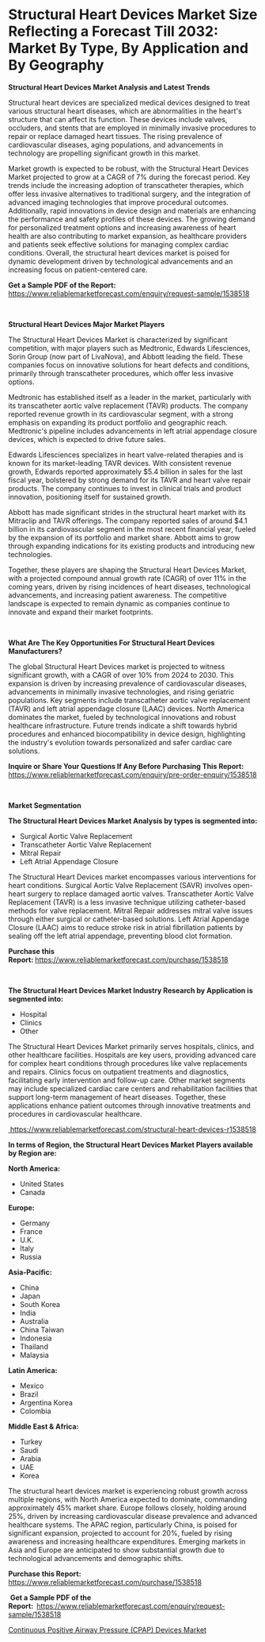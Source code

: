<p><h1>Structural Heart Devices Market Size Reflecting a Forecast Till 2032: Market By Type, By Application and By Geography</h1></p><p><strong>Structural Heart Devices Market Analysis and Latest Trends</strong></p>
<p><p>Structural heart devices are specialized medical devices designed to treat various structural heart diseases, which are abnormalities in the heart's structure that can affect its function. These devices include valves, occluders, and stents that are employed in minimally invasive procedures to repair or replace damaged heart tissues. The rising prevalence of cardiovascular diseases, aging populations, and advancements in technology are propelling significant growth in this market.</p><p>Market growth is expected to be robust, with the Structural Heart Devices Market projected to grow at a CAGR of 7% during the forecast period. Key trends include the increasing adoption of transcatheter therapies, which offer less invasive alternatives to traditional surgery, and the integration of advanced imaging technologies that improve procedural outcomes. Additionally, rapid innovations in device design and materials are enhancing the performance and safety profiles of these devices. The growing demand for personalized treatment options and increasing awareness of heart health are also contributing to market expansion, as healthcare providers and patients seek effective solutions for managing complex cardiac conditions. Overall, the structural heart devices market is poised for dynamic development driven by technological advancements and an increasing focus on patient-centered care.</p></p>
<p><strong>Get a Sample PDF of the Report:&nbsp;</strong> <a href="https://www.reliablemarketforecast.com/enquiry/request-sample/1538518?utm_campaign=2781&utm_medium=2&utm_source=Github&utm_content=ia&utm_term=03032025&utm_id=structural-heart-devices">https://www.reliablemarketforecast.com/enquiry/request-sample/1538518</a></p>
<p>&nbsp;</p>
<p><strong>Structural Heart Devices Major Market Players</strong></p>
<p><p>The Structural Heart Devices Market is characterized by significant competition, with major players such as Medtronic, Edwards Lifesciences, Sorin Group (now part of LivaNova), and Abbott leading the field. These companies focus on innovative solutions for heart defects and conditions, primarily through transcatheter procedures, which offer less invasive options.</p><p>Medtronic has established itself as a leader in the market, particularly with its transcatheter aortic valve replacement (TAVR) products. The company reported revenue growth in its cardiovascular segment, with a strong emphasis on expanding its product portfolio and geographic reach. Medtronic's pipeline includes advancements in left atrial appendage closure devices, which is expected to drive future sales.</p><p>Edwards Lifesciences specializes in heart valve-related therapies and is known for its market-leading TAVR devices. With consistent revenue growth, Edwards reported approximately $5.4 billion in sales for the last fiscal year, bolstered by strong demand for its TAVR and heart valve repair products. The company continues to invest in clinical trials and product innovation, positioning itself for sustained growth.</p><p>Abbott has made significant strides in the structural heart market with its Mitraclip and TAVR offerings. The company reported sales of around $4.1 billion in its cardiovascular segment in the most recent financial year, fueled by the expansion of its portfolio and market share. Abbott aims to grow through expanding indications for its existing products and introducing new technologies.</p><p>Together, these players are shaping the Structural Heart Devices Market, with a projected compound annual growth rate (CAGR) of over 11% in the coming years, driven by rising incidences of heart diseases, technological advancements, and increasing patient awareness. The competitive landscape is expected to remain dynamic as companies continue to innovate and expand their market footprints.</p></p>
<p>&nbsp;</p>
<p><strong>What Are The Key Opportunities For Structural Heart Devices Manufacturers?</strong></p>
<p><p>The global Structural Heart Devices market is projected to witness significant growth, with a CAGR of over 10% from 2024 to 2030. This expansion is driven by increasing prevalence of cardiovascular diseases, advancements in minimally invasive technologies, and rising geriatric populations. Key segments include transcatheter aortic valve replacement (TAVR) and left atrial appendage closure (LAAC) devices. North America dominates the market, fueled by technological innovations and robust healthcare infrastructure. Future trends indicate a shift towards hybrid procedures and enhanced biocompatibility in device design, highlighting the industry's evolution towards personalized and safer cardiac care solutions.</p></p>
<p><strong>Inquire or Share Your Questions If Any Before Purchasing This Report:</strong> <a href="https://www.reliablemarketforecast.com/enquiry/pre-order-enquiry/1538518?utm_campaign=2781&utm_medium=2&utm_source=Github&utm_content=ia&utm_term=03032025&utm_id=structural-heart-devices">https://www.reliablemarketforecast.com/enquiry/pre-order-enquiry/1538518</a></p>
<p>&nbsp;</p>
<p><strong>Market Segmentation</strong></p>
<p><strong>The Structural Heart Devices Market Analysis by types is segmented into:</strong></p>
<p><ul><li>Surgical Aortic Valve Replacement</li><li>Transcatheter Aortic Valve Replacement</li><li>Mitral Repair</li><li>Left Atrial Appendage Closure</li></ul></p>
<p><p>The Structural Heart Devices market encompasses various interventions for heart conditions. Surgical Aortic Valve Replacement (SAVR) involves open-heart surgery to replace damaged aortic valves. Transcatheter Aortic Valve Replacement (TAVR) is a less invasive technique utilizing catheter-based methods for valve replacement. Mitral Repair addresses mitral valve issues through either surgical or catheter-based solutions. Left Atrial Appendage Closure (LAAC) aims to reduce stroke risk in atrial fibrillation patients by sealing off the left atrial appendage, preventing blood clot formation.</p></p>
<p><strong>Purchase this Report:&nbsp;</strong><a href="https://www.reliablemarketforecast.com/purchase/1538518?utm_campaign=2781&utm_medium=2&utm_source=Github&utm_content=ia&utm_term=03032025&utm_id=structural-heart-devices">https://www.reliablemarketforecast.com/purchase/1538518</a></p>
<p>&nbsp;</p>
<p><strong>The Structural Heart Devices Market Industry Research by Application is segmented into:</strong></p>
<p><ul><li>Hospital</li><li>Clinics</li><li>Other</li></ul></p>
<p><p>The Structural Heart Devices Market primarily serves hospitals, clinics, and other healthcare facilities. Hospitals are key users, providing advanced care for complex heart conditions through procedures like valve replacements and repairs. Clinics focus on outpatient treatments and diagnostics, facilitating early intervention and follow-up care. Other market segments may include specialized cardiac care centers and rehabilitation facilities that support long-term management of heart diseases. Together, these applications enhance patient outcomes through innovative treatments and procedures in cardiovascular healthcare.</p></p>
<p><a href="https://www.reliablemarketforecast.com/structural-heart-devices-r1538518?utm_campaign=2781&utm_medium=2&utm_source=Github&utm_content=ia&utm_term=03032025&utm_id=structural-heart-devices">&nbsp;https://www.reliablemarketforecast.com/structural-heart-devices-r1538518</a></p>
<p><strong>In terms of Region, the Structural Heart Devices Market Players available by Region are:</strong></p>
<p>
    <p> <strong> North America: </strong>
        <ul>
            <li>United States</li>
            <li>Canada</li>
        </ul>
        </p> 
    <p> <strong> Europe: </strong>
        <ul>
            <li>Germany</li>
            <li>France</li>
            <li>U.K.</li>
            <li>Italy</li>
            <li>Russia</li>
        </ul>
        </p> 
    <p> <strong> Asia-Pacific: </strong>
        <ul>
            <li>China</li>
            <li>Japan</li>
            <li>South Korea</li>
            <li>India</li>
            <li>Australia</li>
            <li>China Taiwan</li>
            <li>Indonesia</li>
            <li>Thailand</li>
            <li>Malaysia</li>
        </ul>
        </p> 
    <p> <strong> Latin America: </strong>
        <ul>
            <li>Mexico</li>
            <li>Brazil</li>
            <li>Argentina Korea</li>
            <li>Colombia</li>
        </ul>
        </p> 
    <p> <strong> Middle East & Africa: </strong>
        <ul>
            <li>Turkey</li>
            <li>Saudi</li>
            <li>Arabia</li>
            <li>UAE</li>
            <li>Korea</li>
        </ul>
    </p>
    </p>
<p><p>The structural heart devices market is experiencing robust growth across multiple regions, with North America expected to dominate, commanding approximately 45% market share. Europe follows closely, holding around 25%, driven by increasing cardiovascular disease prevalence and advanced healthcare systems. The APAC region, particularly China, is poised for significant expansion, projected to account for 20%, fueled by rising awareness and increasing healthcare expenditures. Emerging markets in Asia and Europe are anticipated to show substantial growth due to technological advancements and demographic shifts.</p></p>
<p><strong>Purchase this Report: </strong><a href="https://www.reliablemarketforecast.com/purchase/1538518?utm_campaign=2781&utm_medium=2&utm_source=Github&utm_content=ia&utm_term=03032025&utm_id=structural-heart-devices">https://www.reliablemarketforecast.com/purchase/1538518</a></p>
<p>&nbsp;<strong>Get a Sample PDF of the Report:&nbsp;&nbsp;</strong><a href="https://www.reliablemarketforecast.com/enquiry/request-sample/1538518?utm_campaign=2781&utm_medium=2&utm_source=Github&utm_content=ia&utm_term=03032025&utm_id=structural-heart-devices">https://www.reliablemarketforecast.com/enquiry/request-sample/1538518</a></p>
<p><strong></strong></p>
<p><p><a href="https://github.com/nontoengolo/Market-Research-Report-List-1/blob/main/continuous-positive-airway-pressure-cpap-devices-market.md?utm_campaign=2781&utm_medium=2&utm_source=Github&utm_content=ia&utm_term=03032025&utm_id=structural-heart-devices">Continuous Positive Airway Pressure (CPAP) Devices Market</a></p></p>